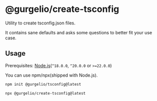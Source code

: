 # @gurgelio/create-tsconfig

Utility to create tsconfig.json files.

It contains sane defaults and asks some questions to better fit your use case.

## Usage

Prerequisites: [Node.js](https://nodejs.org)(`^18.0.0`, `^20.0.0` or `>=22.0.0`)

You can use npm/npx(shipped with Node.js).

```bash
npm init @gurgelio/tsconfig@latest
```

```bash
npx @gurgelio/create-tsconfig@latest
```
